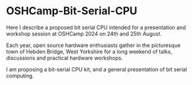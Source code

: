 # OSHCamp-Bit-Serial-CPU

Here I describe a proposed bit serial CPU intended for a presentation and workshop session at OSHCamp 2024 on 24th and 25th August.

Each year, open source hardware enthusiasts gather in the picturesque town of Hebden Bridge, West Yorkshire for a long weekend of talks, discussions and practical hardware workshops.

I am proposing a bit-serial CPU kit, and a general presentation of bit serial computing.
